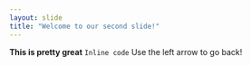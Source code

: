 ```yaml
---
layout: slide
title: "Welcome to our second slide!"
---
```

__This is pretty great__ ```Inline code```
Use the left arrow to go back!
